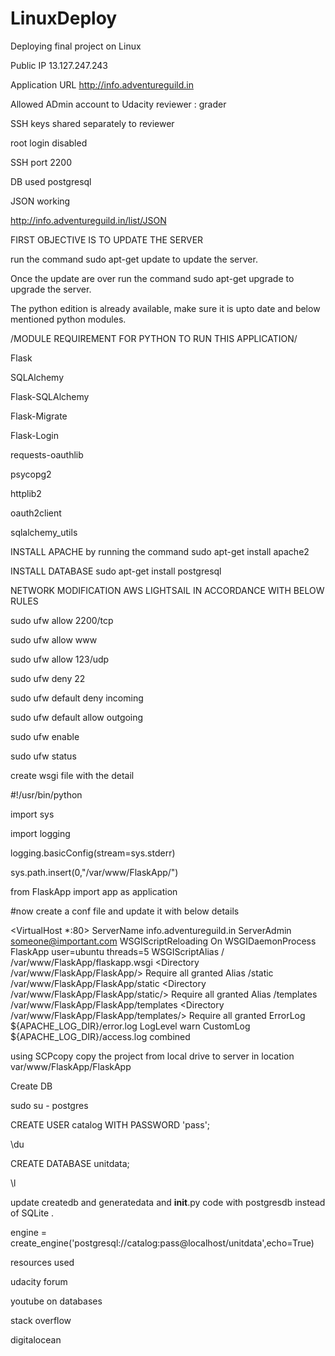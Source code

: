 # LinuxDeploy
Deploying final project on Linux

Public IP 13.127.247.243

Application URL http://info.adventureguild.in

Allowed ADmin account to Udacity reviewer : grader

SSH keys shared separately to reviewer

root login disabled

SSH port 2200

DB used postgresql

JSON working

http://info.adventureguild.in/list/JSON

FIRST OBJECTIVE IS TO UPDATE THE SERVER 

run the command sudo apt-get update to update the server.

Once the update are over run the command sudo apt-get upgrade to upgrade the server.

The python edition is already available, make sure it is upto date and below mentioned python modules.

/MODULE REQUIREMENT FOR PYTHON TO RUN THIS APPLICATION/ 

Flask

SQLAlchemy

Flask-SQLAlchemy

Flask-Migrate

Flask-Login

requests-oauthlib

psycopg2

httplib2

oauth2client

sqlalchemy_utils

INSTALL APACHE by running the command sudo apt-get install apache2

INSTALL DATABASE sudo apt-get install postgresql

NETWORK MODIFICATION
AWS LIGHTSAIL IN ACCORDANCE WITH BELOW RULES

sudo ufw allow 2200/tcp

sudo ufw allow www

sudo ufw allow 123/udp

sudo ufw deny 22

sudo ufw default deny incoming

sudo ufw default allow outgoing

sudo ufw enable

sudo ufw status

create wsgi file with the detail

#!/usr/bin/python

import sys

import logging

logging.basicConfig(stream=sys.stderr)

sys.path.insert(0,"/var/www/FlaskApp/")

from FlaskApp import app as application

#now create a conf file and update it with below details 

<VirtualHost *:80>
                ServerName info.adventureguild.in
                ServerAdmin someone@important.com
                WSGIScriptReloading On
                WSGIDaemonProcess FlaskApp user=ubuntu threads=5
                WSGIScriptAlias / /var/www/FlaskApp/flaskapp.wsgi
                <Directory /var/www/FlaskApp/FlaskApp/>
                        Require all granted
                </Directory>
                Alias /static /var/www/FlaskApp/FlaskApp/static
                <Directory /var/www/FlaskApp/FlaskApp/static/>
                        Require all granted
                </Directory>
                Alias /templates /var/www/FlaskApp/FlaskApp/templates
                <Directory /var/www/FlaskApp/FlaskApp/templates/>
                        Require all granted
                </Directory>
                ErrorLog ${APACHE_LOG_DIR}/error.log
                LogLevel warn
                CustomLog ${APACHE_LOG_DIR}/access.log combined
</VirtualHost>

using SCPcopy copy the project from local drive to server in location var/www/FlaskApp/FlaskApp

Create DB 

sudo su - postgres

CREATE USER catalog WITH PASSWORD 'pass';

\du

CREATE DATABASE unitdata;

\l


update createdb and generatedata and __init__.py code with postgresdb instead of SQLite .

engine = create_engine('postgresql://catalog:pass@localhost/unitdata',echo=True)

resources used

udacity forum

youtube on databases

stack overflow

digitalocean 
